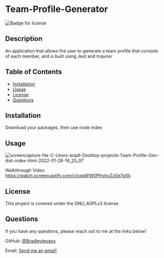 # Team-Profile-Generator

![Badge for license](https://img.shields.io/badge/license-GNU_AGPLv3-blue)

## Description
An application that allows the user to generate a team profile that consists of each member, and is built using Jest and Inquirer

## Table of Contents
* [Installation](#installation)
* [Usage](#usage)
* [License](#license)
* [Questions](#questions)

## Installation
Download your packages, then use node index

## Usage
![screencapture-file-C-Users-bradl-Desktop-projects-Team-Profile-Gen-dist-index-html-2022-01-26-16_25_07](https://user-images.githubusercontent.com/87036647/151249394-6ada84d5-d014-4292-8fd5-251aa84b99cc.png)

Walkthrough Video https://watch.screencastify.com/v/xppWW0PfnrkvZz0e7gXk


## License
This project is covered under the GNU_AGPLv3 license.


## Questions 
If you have any questions, please reach out to me at the links below!

GitHub: [@Bradleytevans](https://github.com/Bradleytevans)
  
Email: [Send me an email!](mailto:Bradleyt.evans@gmail.com)
